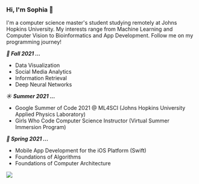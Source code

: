### Hi, I'm Sophia 👋

<!--
**sophia-w-he/sophia-w-he** is a ✨ _special_ ✨ repository because its `README.md` (this file) appears on your GitHub profile.

Here are some ideas to get you started:

- 🔭 I’m currently working on ...
- 🌱 I’m currently learning ...
- 👯 I’m looking to collaborate on ...
- 🤔 I’m looking for help with ...
- 💬 Ask me about ...
- 📫 How to reach me: ...
- 😄 Pronouns: ...
- ⚡ Fun fact: ...
-->

I'm a computer science master's student studying remotely at Johns Hopkins University. My interests range from Machine Learning and Computer Vision to Bioinformatics and App Development. Follow me on my programming journey!

***:fallen_leaf: Fall 2021 ...***
- Data Visualization
- Social Media Analytics
- Information Retrieval
- Deep Neural Networks

***:sunny: Summer 2021 ...***
- Google Summer of Code 2021 @ ML4SCI (Johns Hopkins University Applied Physics Laboratory)
- Girls Who Code Computer Science Instructor (Virtual Summer Immersion Program)

***🌱 Spring 2021 ...***

- Mobile App Development for the iOS Platform (Swift)
- Foundations of Algorithms
- Foundations of Computer Architecture

![](https://github-readme-stats.vercel.app/api/top-langs/?username=sophiawhe&hide=html&hide_border=true&card_width=320&layout=compact&langs_count=7&text_color=ffffff&icon_color=ffffff&bg_color=0,e66eca,405de6&title_color=ffffff)
